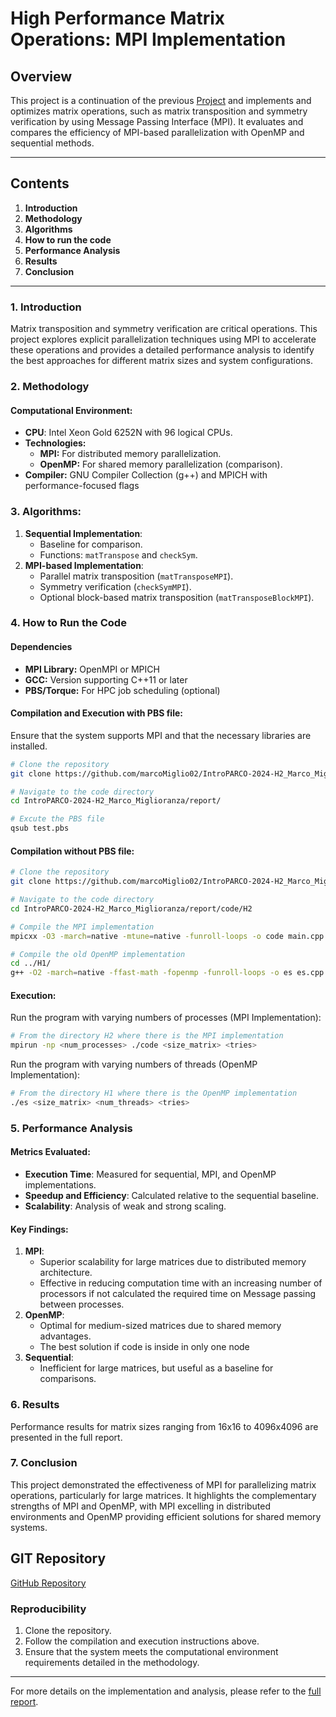 # High Performance Matrix Operations: MPI Implementation

## Overview

This project is a continuation of the previous [Project](https://github.com/marcoMiglio02/IntroPARCO-2024-H1_Marco_Miglioranza) and implements and optimizes matrix operations, such as matrix transposition and symmetry verification by using Message Passing Interface (MPI). It evaluates and compares the efficiency of MPI-based parallelization with OpenMP and sequential methods. 


---

## **Contents**

1. **Introduction**
2. **Methodology**
3. **Algorithms**
4. **How to run the code**
5. **Performance Analysis**
6. **Results**
7. **Conclusion**

---

### 1. Introduction

Matrix transposition and symmetry verification are critical operations. This project explores explicit parallelization techniques using MPI to accelerate these operations and provides a detailed performance analysis to identify the best approaches for different matrix sizes and system configurations.

### 2. Methodology

#### Computational Environment:

- **CPU**: Intel Xeon Gold 6252N with 96 logical CPUs.
- **Technologies:**
  - **MPI:** For distributed memory parallelization.
  - **OpenMP:** For shared memory parallelization (comparison).
- **Compiler:** GNU Compiler Collection (g++) and MPICH with performance-focused flags



### 3. Algorithms:

1. **Sequential Implementation**:
   - Baseline for comparison.
   - Functions: `matTranspose` and `checkSym`.
2. **MPI-based Implementation**:
   - Parallel matrix transposition (`matTransposeMPI`).
   - Symmetry verification (`checkSymMPI`).
   - Optional block-based matrix transposition (`matTransposeBlockMPI`).

### 4. How to Run the Code

#### **Dependencies**

- **MPI Library:** OpenMPI or MPICH
- **GCC:** Version supporting C++11 or later
- **PBS/Torque:** For HPC job scheduling (optional)

#### Compilation and Execution with PBS file:

Ensure that the system supports MPI and that the necessary libraries are installed.

```bash
# Clone the repository
git clone https://github.com/marcoMiglio02/IntroPARCO-2024-H2_Marco_Miglioranza.git

# Navigate to the code directory
cd IntroPARCO-2024-H2_Marco_Miglioranza/report/

# Excute the PBS file
qsub test.pbs
```
#### Compilation without PBS file:
```bash
# Clone the repository
git clone https://github.com/marcoMiglio02/IntroPARCO-2024-H2_Marco_Miglioranza.git

# Navigate to the code directory
cd IntroPARCO-2024-H2_Marco_Miglioranza/report/code/H2

# Compile the MPI implementation
mpicxx -O3 -march=native -mtune=native -funroll-loops -o code main.cpp MPI_operation.cpp file_operation.cpp serial_operation.cpp

# Compile the old OpenMP implementation
cd ../H1/
g++ -O2 -march=native -ffast-math -fopenmp -funroll-loops -o es es.cpp
```
#### Execution:

Run the program with varying numbers of processes (MPI Implementation):

```bash
# From the directory H2 where there is the MPI implementation
mpirun -np <num_processes> ./code <size_matrix> <tries>
```

Run the program with varying numbers of threads (OpenMP Implementation):

```bash
# From the directory H1 where there is the OpenMP implementation
./es <size_matrix> <num_threads> <tries>
```

### 5. Performance Analysis

#### Metrics Evaluated:

- **Execution Time**: Measured for sequential, MPI, and OpenMP implementations.
- **Speedup and Efficiency**: Calculated relative to the sequential baseline.
- **Scalability**: Analysis of weak and strong scaling.

#### Key Findings:

1. **MPI**:
   - Superior scalability for large matrices due to distributed memory architecture.
   - Effective in reducing computation time with an increasing number of processors if not calculated the required time on Message passing between processes.
2. **OpenMP**:
   - Optimal for medium-sized matrices due to shared memory advantages.
   - The best solution if code is inside in only one node
3. **Sequential**:
   - Inefficient for large matrices, but useful as a baseline for comparisons.

### 6. Results

Performance results for matrix sizes ranging from 16x16 to 4096x4096 are presented in the full report.

### 7. Conclusion

This project demonstrated the effectiveness of MPI for parallelizing matrix operations, particularly for large matrices. It highlights the complementary strengths of MPI and OpenMP, with MPI excelling in distributed environments and OpenMP providing efficient solutions for shared memory systems.

## GIT Repository

[GitHub Repository](https://github.com/marcoMiglio02/IntroPARCO-2024-H2_Marco_Miglioranza)

### Reproducibility

1. Clone the repository.
2. Follow the compilation and execution instructions above.
3. Ensure that the system meets the computational environment requirements detailed in the methodology.

---

For more details on the implementation and analysis, please refer to the [full report](https://github.com/marcoMiglio02/IntroPARCO-2025-H2_Marco_Miglioranza/blob/32a56a07b59da3a7ddfcd87cc72f71b29e29550f/Marco_Miglioranza_Report_H2.pdf).

